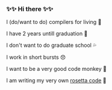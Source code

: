 ### ✨✨ Hi there ✨✨

I (do/want to do) compilers for living :snake:

I have 2 years untill graduation :peach:

I don't want to do graduate school :sweat_drops:

I work in short bursts :disappointed:

I want to be a very good code monkey :monkey:

I am writing my very own [rosetta code](http://www.rosettacode.org/wiki/Rosetta_Code) :saxophone:
